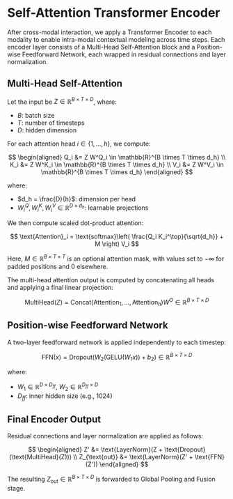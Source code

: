 # Self-Attention Transformer Encoder

After cross-modal interaction, we apply a Transformer Encoder to each modality to enable intra-modal contextual modeling across time steps. Each encoder layer consists of a Multi-Head Self-Attention block and a Position-wise Feedforward Network, each wrapped in residual connections and layer normalization.

## Multi-Head Self-Attention

Let the input be $Z \in \mathbb{R}^{B \times T \times D}$, where:
- $B$: batch size
- $T$: number of timesteps
- $D$: hidden dimension

For each attention head $i \in \{1, \dots, h\}$, we compute:

$$
\begin{aligned}
Q_i &= Z W^Q_i \in \mathbb{R}^{B \times T \times d_h} \\
K_i &= Z W^K_i \in \mathbb{R}^{B \times T \times d_h} \\
V_i &= Z W^V_i \in \mathbb{R}^{B \times T \times d_h}
\end{aligned}
$$

where:
- $d_h = \frac{D}{h}$: dimension per head
- $W^Q_i, W^K_i, W^V_i \in \mathbb{R}^{D \times d_h}$: learnable projections

We then compute scaled dot-product attention:

$$
\text{Attention}_i = \text{softmax}\left( \frac{Q_i K_i^\top}{\sqrt{d_h}} + M \right) V_i
$$

Here, $M \in \mathbb{R}^{B \times T \times T}$ is an optional attention mask, with values set to $-\infty$ for padded positions and $0$ elsewhere.

The multi-head attention output is computed by concatenating all heads and applying a final linear projection:

$$
\text{MultiHead}(Z) = \text{Concat}(\text{Attention}_1, \dots, \text{Attention}_h) W^O \in \mathbb{R}^{B \times T \times D}
$$

## Position-wise Feedforward Network

A two-layer feedforward network is applied independently to each timestep:

$$
\text{FFN}(x) = \text{Dropout}(W_2 (\text{GELU}(W_1 x)) + b_2) \in \mathbb{R}^{B \times T \times D}
$$

where:
- $W_1 \in \mathbb{R}^{D \times D_{ff}}$, $W_2 \in \mathbb{R}^{D_{ff} \times D}$
- $D_{ff}$: inner hidden size (e.g., 1024)

## Final Encoder Output

Residual connections and layer normalization are applied as follows:

$$
\begin{aligned}
Z' &= \text{LayerNorm}(Z + \text{Dropout}(\text{MultiHead}(Z))) \\
Z_{\text{out}} &= \text{LayerNorm}(Z' + \text{FFN}(Z'))
\end{aligned}
$$

The resulting $Z_{\text{out}} \in \mathbb{R}^{B \times T \times D}$ is forwarded to Global Pooling and Fusion stage.
